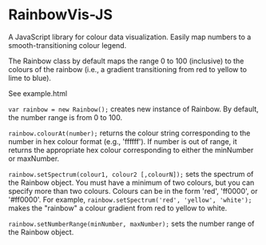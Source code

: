 RainbowVis-JS
=============

A JavaScript library for colour data visualization. Easily map numbers to a smooth-transitioning colour legend.

The Rainbow class by default maps the range 0 to 100 (inclusive) to the colours of the rainbow (i.e., a gradient transitioning from red to yellow to lime to blue).

See example.html

`var rainbow = new Rainbow();` creates new instance of Rainbow. By default, the number range is from 0 to 100.

`rainbow.colourAt(number);` returns the colour string corresponding to the number in hex colour format (e.g., 'ffffff'). If number is out of range, it returns the appropriate hex colour corresponding to either the minNumber or maxNumber.

`rainbow.setSpectrum(colour1, colour2 [,colourN]);` sets the spectrum of the Rainbow object. You must have a minimum of two colours, but you can specify more than two colours. Colours can be in the form 'red', 'ff0000', or '#ff0000'. For example, `rainbow.setSpectrum('red', 'yellow', 'white');` makes the "rainbow" a colour gradient from red to yellow to white.

`rainbow.setNumberRange(minNumber, maxNumber);` sets the number range of the Rainbow object. 
